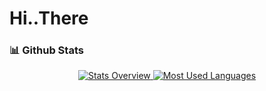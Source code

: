 # Hi..There

### 📊 Github Stats

<div align="center">
<a href='https://github.com/junho-baek/github-stats-transparent'>
        
![Stats Overview](https://raw.githubusercontent.com/junho-baek/github-stats-transparent/output/generated/overview.svg)
![Most Used Languages](https://raw.githubusercontent.com/junho-baek/github-stats-transparent/output/generated/languages.svg)
</a>
</div>

<br>
